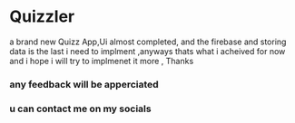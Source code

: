 # Quizzler
 a brand new Quizz App,Ui almost completed, and the firebase and storing data is the last i need to implment ,anyways thats what i acheived for now and i hope i will try to implmenet it more , Thanks
 
 ### any feedback will be apperciated 
 ### u can contact me on my socials
 
